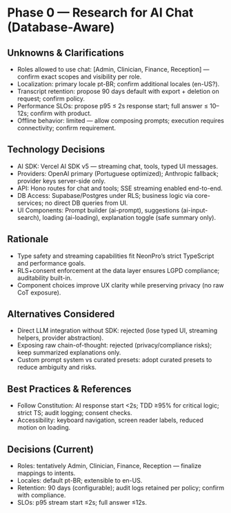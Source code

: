 # Phase 0 — Research for AI Chat (Database-Aware)

## Unknowns & Clarifications
- Roles allowed to use chat: [Admin, Clinician, Finance, Reception] — confirm exact scopes and visibility per role.
- Localization: primary locale pt-BR; confirm additional locales (en-US?).
- Transcript retention: propose 90 days default with export + deletion on request; confirm policy.
- Performance SLOs: propose p95 ≤ 2s response start; full answer ≤ 10–12s; confirm with product.
- Offline behavior: limited — allow composing prompts; execution requires connectivity; confirm requirement.

## Technology Decisions
- AI SDK: Vercel AI SDK v5 — streaming chat, tools, typed UI messages.
- Providers: OpenAI primary (Portuguese optimized); Anthropic fallback; provider keys server-side only.
- API: Hono routes for chat and tools; SSE streaming enabled end-to-end.
- DB Access: Supabase/Postgres under RLS; business logic via core-services; no direct DB queries from UI.
- UI Components: Prompt builder (ai-prompt), suggestions (ai-input-search), loading (ai-loading), explanation toggle (safe summary only).

## Rationale
- Type safety and streaming capabilities fit NeonPro’s strict TypeScript and performance goals.
- RLS+consent enforcement at the data layer ensures LGPD compliance; auditability built-in.
- Component choices improve UX clarity while preserving privacy (no raw CoT exposure).

## Alternatives Considered
- Direct LLM integration without SDK: rejected (lose typed UI, streaming helpers, provider abstraction).
- Exposing raw chain-of-thought: rejected (privacy/compliance risks); keep summarized explanations only.
- Custom prompt system vs curated presets: adopt curated presets to reduce ambiguity and risks.

## Best Practices & References
- Follow Constitution: AI response start <2s; TDD ≥95% for critical logic; strict TS; audit logging; consent checks.
- Accessibility: keyboard navigation, screen reader labels, reduced motion on loading.

## Decisions (Current)
- Roles: tentatively Admin, Clinician, Finance, Reception — finalize mappings to intents.
- Locales: default pt-BR; extensible to en-US.
- Retention: 90 days (configurable); audit logs retained per policy; confirm with compliance.
- SLOs: p95 stream start ≤2s; full answer ≤12s.


